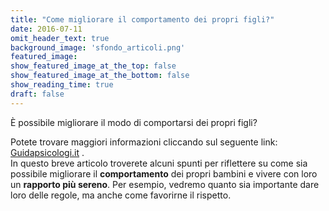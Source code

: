 ```yaml
---
title: "﻿Come migliorare il comportamento dei propri figli?"
date: 2016-07-11
omit_header_text: true
background_image: 'sfondo_articoli.png'
featured_image: 
show_featured_image_at_the_top: false
show_featured_image_at_the_bottom: false
show_reading_time: true
draft: false
---
```


È possibile migliorare il modo di comportarsi dei propri figli?  
  
Potete trovare maggiori informazioni cliccando sul seguente link:  [Guidapsicologi.it](http://www.guidapsicologi.it/articoli/come-migliorare-il-comportamento-dei-propri-figli?&utm_medium=social&utm_source=facebook&utm_campaign=organicpost) .  
In questo breve articolo troverete alcuni spunti per riflettere su come sia
possibile migliorare il **comportamento** dei propri bambini e vivere con loro
un **rapporto più sereno**. Per esempio, vedremo quanto sia importante dare
loro delle regole, ma anche come favorirne il rispetto.

